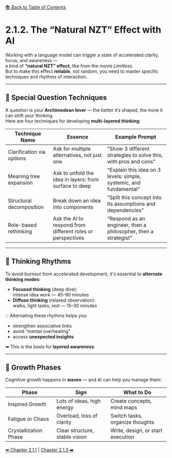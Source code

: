 [📚 Back to Table of Contents](../../README.md)

# 2.1.2. The “Natural NZT” Effect with AI

Working with a language model can trigger a state of accelerated clarity, focus, and awareness —  
a kind of **“natural NZT” effect**, like from the movie *Limitless*.  
But to make this effect **reliable**, not random, you need to master specific techniques and rhythms of interaction.

---

## 🔹 Special Question Techniques

A question is your **Archimedean lever** — the better it’s shaped, the more it can shift your thinking.  
Here are four techniques for developing **multi-layered thinking**:

| Technique Name             | Essence                                                          | Example Prompt                                                           |
|----------------------------|-------------------------------------------------------------------|---------------------------------------------------------------------------|
| Clarification via options  | Ask for multiple alternatives, not just one                      | “Show 3 different strategies to solve this, with pros and cons”          |
| Meaning tree expansion     | Ask to unfold the idea in layers: from surface to deep           | “Explain this idea on 3 levels: simple, systemic, and fundamental”       |
| Structural decomposition   | Break down an idea into components                               | “Split this concept into its assumptions and dependencies”               |
| Role-based rethinking      | Ask the AI to respond from different roles or perspectives       | “Respond as an engineer, then a philosopher, then a strategist”          |

---

## 🔹 Thinking Rhythms

To avoid burnout from accelerated development, it's essential to **alternate thinking modes**:

- **Focused thinking** (deep dive):  
  intense idea work — 45–90 minutes  
- **Diffuse thinking** (relaxed observation):  
  walks, light tasks, rest — 15–30 minutes

💡 Alternating these rhythms helps you:
- strengthen associative links  
- avoid “mental overheating”  
- access **unexpected insights**

➡ This is the basis for **layered awareness**.

---

## 🔹 Growth Phases

Cognitive growth happens in **waves** — and AI can help you manage them:

| Phase                   | Sign                            | What to Do                                  |
|-------------------------|----------------------------------|----------------------------------------------|
| Inspired Growth         | Lots of ideas, high energy       | Create concepts, mind maps                   |
| Fatigue or Chaos        | Overload, loss of clarity        | Switch tasks, organize thoughts              |
| Crystallization Phase   | Clear structure, stable vision   | Write, design, or start execution            |

[⬅️ Chapter 2.1.1](chapter211.md)  |  [Chapter 2.1.3 ➡️](chapter213.md)

